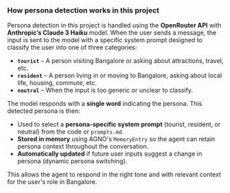 ###  How persona detection works in this project

Persona detection in this project is handled using the **OpenRouter API** with **Anthropic’s Claude 3 Haiku** model. When the user sends a message, the input is sent to the model with a specific system prompt designed to classify the user into one of three categories:

- **`tourist`** – A person visiting Bangalore or asking about attractions, travel, etc.
- **`resident`** – A person living in or moving to Bangalore, asking about local life, housing, commute, etc.
- **`neutral`** – When the input is too generic or unclear to classify.

The model responds with a **single word** indicating the persona. This detected persona is then:

- Used to select a **persona-specific system prompt** (tourist, resident, or neutral) from the code or `prompts.md`.
- **Stored in memory** using AGNO's `MemoryEntry` so the agent can retain persona context throughout the conversation.
- **Automatically updated** if future user inputs suggest a change in persona (dynamic persona switching).

This allows the agent to respond in the right tone and with relevant context for the user's role in Bangalore.
